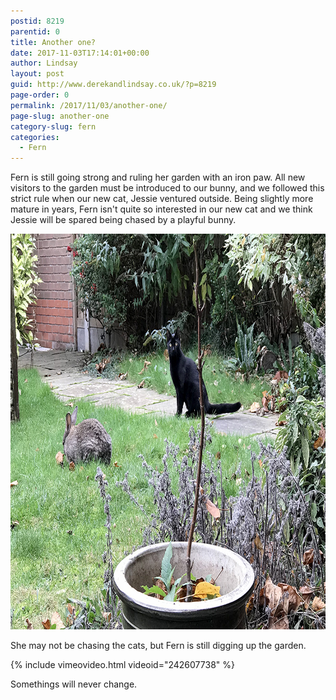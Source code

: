 ```yaml
---
postid: 8219
parentid: 0
title: Another one?
date: 2017-11-03T17:14:01+00:00
author: Lindsay
layout: post
guid: http://www.derekandlindsay.co.uk/?p=8219
page-order: 0
permalink: /2017/11/03/another-one/
page-slug: another-one
category-slug: fern
categories:
  - Fern
---
```

Fern is still going strong and ruling her garden with an iron paw. All new visitors to the garden must be introduced to our bunny, and we followed this strict rule when our new cat, Jessie ventured outside. Being slightly more mature in years, Fern isn't quite so interested in our new cat and we think Jessie will be spared being chased by a playful bunny.

<img class="aligncenter size-full wp-image-8221" title="Our bunny Fern and new kitten Jessie in the garden" src="/wp-content/uploads/2017/11/post_5597.jpg" alt="Our bunny Fern and new kitten Jessie in the garden" width="940" height="633" /> 

She may not be chasing the cats, but Fern is still digging up the garden.

{% include vimeovideo.html videoid="242607738" %}

Somethings will never change.